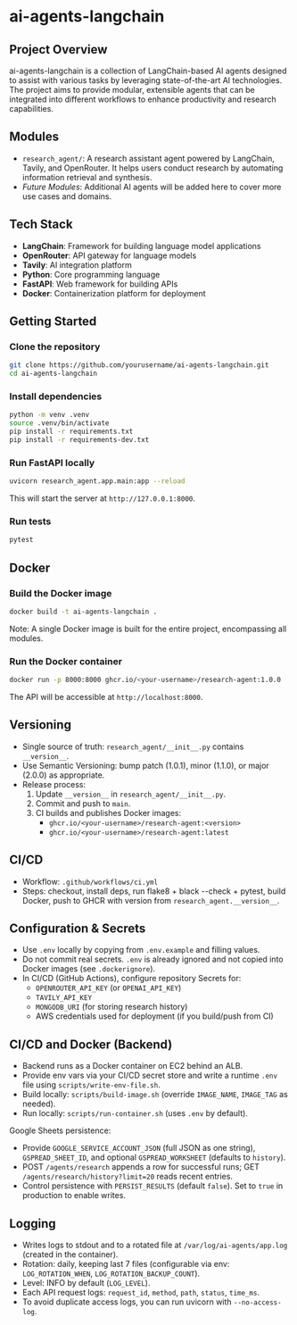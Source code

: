 # ai-agents-langchain

## Project Overview
ai-agents-langchain is a collection of LangChain-based AI agents designed to assist with various tasks by leveraging state-of-the-art AI technologies. The project aims to provide modular, extensible agents that can be integrated into different workflows to enhance productivity and research capabilities.

## Modules
- `research_agent/`: A research assistant agent powered by LangChain, Tavily, and OpenRouter. It helps users conduct research by automating information retrieval and synthesis.
- *Future Modules*: Additional AI agents will be added here to cover more use cases and domains.

## Tech Stack
- **LangChain**: Framework for building language model applications
- **OpenRouter**: API gateway for language models
- **Tavily**: AI integration platform
- **Python**: Core programming language
- **FastAPI**: Web framework for building APIs
- **Docker**: Containerization platform for deployment

## Getting Started

### Clone the repository
```bash
git clone https://github.com/yourusername/ai-agents-langchain.git
cd ai-agents-langchain
```

### Install dependencies
```bash
python -m venv .venv
source .venv/bin/activate
pip install -r requirements.txt
pip install -r requirements-dev.txt
```

### Run FastAPI locally
```bash
uvicorn research_agent.app.main:app --reload
```
This will start the server at `http://127.0.0.1:8000`.

### Run tests
```bash
pytest
```

## Docker

### Build the Docker image
```bash
docker build -t ai-agents-langchain .
```
Note: A single Docker image is built for the entire project, encompassing all modules.

### Run the Docker container
```bash
docker run -p 8000:8000 ghcr.io/<your-username>/research-agent:1.0.0
```
The API will be accessible at `http://localhost:8000`.

## Versioning
- Single source of truth: `research_agent/__init__.py` contains `__version__`.
- Use Semantic Versioning: bump patch (1.0.1), minor (1.1.0), or major (2.0.0) as appropriate.
- Release process:
  1. Update `__version__` in `research_agent/__init__.py`.
  2. Commit and push to `main`.
  3. CI builds and publishes Docker images:
     - `ghcr.io/<your-username>/research-agent:<version>`
     - `ghcr.io/<your-username>/research-agent:latest`

## CI/CD
- Workflow: `.github/workflows/ci.yml`
- Steps: checkout, install deps, run flake8 + black --check + pytest, build Docker, push to GHCR with version from `research_agent.__version__`.

## Configuration & Secrets
- Use `.env` locally by copying from `.env.example` and filling values.
- Do not commit real secrets. `.env` is already ignored and not copied into Docker images (see `.dockerignore`).
- In CI/CD (GitHub Actions), configure repository Secrets for:
  - `OPENROUTER_API_KEY` (or `OPENAI_API_KEY`)
  - `TAVILY_API_KEY`
  - `MONGODB_URI` (for storing research history)
  - AWS credentials used for deployment (if you build/push from CI)

## CI/CD and Docker (Backend)
- Backend runs as a Docker container on EC2 behind an ALB.
- Provide env vars via your CI/CD secret store and write a runtime `.env` file using `scripts/write-env-file.sh`.
- Build locally: `scripts/build-image.sh` (override `IMAGE_NAME`, `IMAGE_TAG` as needed).
- Run locally: `scripts/run-container.sh` (uses `.env` by default).

Google Sheets persistence:
- Provide `GOOGLE_SERVICE_ACCOUNT_JSON` (full JSON as one string), `GSPREAD_SHEET_ID`, and optional `GSPREAD_WORKSHEET` (defaults to `history`).
- POST `/agents/research` appends a row for successful runs; GET `/agents/research/history?limit=20` reads recent entries.
 - Control persistence with `PERSIST_RESULTS` (default `false`). Set to `true` in production to enable writes.

## Logging
- Writes logs to stdout and to a rotated file at `/var/log/ai-agents/app.log` (created in the container).
- Rotation: daily, keeping last 7 files (configurable via env: `LOG_ROTATION_WHEN`, `LOG_ROTATION_BACKUP_COUNT`).
- Level: INFO by default (`LOG_LEVEL`).
- Each API request logs: `request_id`, `method`, `path`, `status`, `time_ms`.
- To avoid duplicate access logs, you can run uvicorn with `--no-access-log`.
